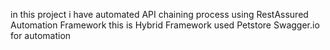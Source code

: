in this project i have automated API chaining process using RestAssured Automation Framework
this is Hybrid Framework
used Petstore Swagger.io for automation

